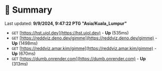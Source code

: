 # 📖 Summary
Last updated: **9/9/2024, 9:47:22 PTG "Asia/Kuala_Lumpur"**

- `GET` [https://hst.ujol.dev](https://hst.ujol.dev) - **Up** (535ms)
- `GET` [https://reddviz.deno.dev/gimme](https://reddviz.deno.dev/gimme) - **Up** (1498ms)
- `GET` [https://reddviz.amar.kim/gimme](https://reddviz.amar.kim/gimme) - **Up** (670ms)
- `GET` [https://dumb.onrender.com](https://dumb.onrender.com) - **Up** (313ms)
